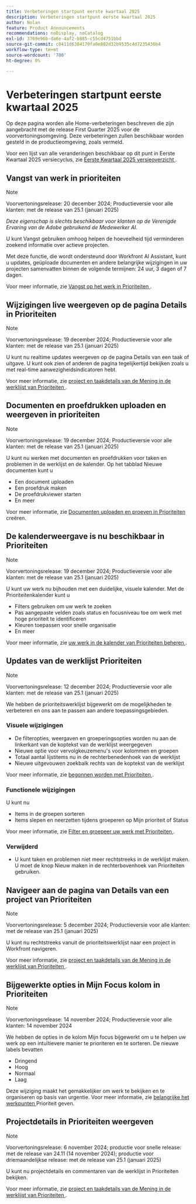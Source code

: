 ```yaml
---
title: Verbeteringen startpunt eerste kwartaal 2025
description: Verbeteringen startpunt eerste kwartaal 2025
author: Nolan
feature: Product Announcements
recommendations: noDisplay, noCatalog
exl-id: 3769e96b-da6e-4af2-b885-c55cd4751bbd
source-git-commit: c0411d6384170fa0e802d32b9535c4d7235436b4
workflow-type: tm+mt
source-wordcount: '700'
ht-degree: 0%

---
```


# Verbeteringen startpunt eerste kwartaal 2025

Op deze pagina worden alle Home-verbeteringen beschreven die zijn aangebracht met de release First Quarter 2025 voor de voorvertoningsomgeving. Deze verbeteringen zullen beschikbaar worden gesteld in de productieomgeving, zoals vermeld.

Voor een lijst van alle veranderingen beschikbaar op dit punt in Eerste Kwartaal 2025 versiecyclus, zie [ Eerste Kwartaal 2025 versieoverzicht ](/help/quicksilver/product-announcements/product-releases/25-q1-release-activity/25-q1-release-overview.md).

## Vangst van werk in prioriteiten

>[!NOTE]
>
>Voorvertoningsrelease: 20 december 2024; Productieversie voor alle klanten: met de release van 25.1 (januari 2025)
>
>_Deze eigenschap is slechts beschikbaar voor klanten op de Verenigde Ervaring van de Adobe gebruikend de Medewerker AI._

U kunt Vangst gebruiken omhoog helpen de hoeveelheid tijd verminderen zoekend informatie over actieve projecten.

Met deze functie, die wordt ondersteund door Workfront AI Assistant, kunt u updates, geüploade documenten en andere belangrijke wijzigingen in uw projecten samenvatten binnen de volgende termijnen: 24 uur, 3 dagen of 7 dagen.

Voor meer informatie, zie [ Vangst op het werk in Prioriteiten ](/help/quicksilver/workfront-basics/priorities/catch-me-up.md).

## Wijzigingen live weergeven op de pagina Details in Prioriteiten

>[!NOTE]
>
>Voorvertoningsrelease: 19 december 2024; Productieversie voor alle klanten: met de release van 25.1 (januari 2025)

U kunt nu realtime updates weergeven op de pagina Details van een taak of uitgave. U kunt ook zien of anderen de pagina tegelijkertijd bekijken zoals u met real-time aanwezigheidsindicatoren hebt.

Voor meer informatie, zie [ project en taakdetails van de Mening in de werklijst van Prioriteiten ](/help/quicksilver/workfront-basics/priorities/view-task-project-details.md).

## Documenten en proefdrukken uploaden en weergeven in prioriteiten

>[!NOTE]
>
>Voorvertoningsrelease: 19 december 2024; Productieversie voor alle klanten: met de release van 25.1 (januari 2025)

U kunt nu werken met documenten en proefdrukken voor taken en problemen in de werklijst en de kalender. Op het tabblad Nieuwe documenten kunt u

* Een document uploaden
* Een proefdruk maken
* De proefdrukviewer starten
* En meer

Voor meer informatie, zie [ Documenten uploaden en proeven in Prioriteiten ](/help/quicksilver/workfront-basics/priorities/documents-and-proofs-priorities.md) creëren.

## De kalenderweergave is nu beschikbaar in Prioriteiten

>[!NOTE]
>
>Voorvertoningsrelease: 19 december 2024; Productieversie voor alle klanten: met de release van 25.1 (januari 2025)

U kunt uw werk nu bijhouden met een duidelijke, visuele kalender. Met de Prioriteitenkalender kunt u

* Filters gebruiken om uw werk te zoeken
* Pas aangepaste velden zoals status en focusniveau toe om werk met hoge prioriteit te identificeren
* Kleuren toepassen voor snelle organisatie
* En meer

Voor meer informatie, zie [ uw werk in de kalender van Prioriteiten beheren ](/help/quicksilver/workfront-basics/priorities/calendar-priorities.md).

## Updates van de werklijst Prioriteiten

>[!NOTE]
>
>Voorvertoningsrelease: 12 december 2024; Productieversie voor alle klanten: met de release van 25.1 (januari 2025)

We hebben de prioriteitswerklijst bijgewerkt om de mogelijkheden te verbeteren en ons aan te passen aan andere toepassingsgebieden.

### Visuele wijzigingen

* De filteropties, weergaven en groeperingsopties worden nu aan de linkerkant van de koptekst van de werklijst weergegeven
* Nieuwe optie voor vervolgkeuzemenu&#39;s voor kolommen en groepen
* Totaal aantal lijstitems nu in de rechterbenedenhoek van de werklijst
* Nieuwe uitgevouwen zoekbalk rechts van de koptekst van de werklijst

Voor meer informatie, zie [ begonnen worden met Prioriteiten ](/help/quicksilver/workfront-basics/priorities/get-started-with-priorities.md).

### Functionele wijzigingen

U kunt nu

* Items in de groepen sorteren
* Items slepen en neerzetten tijdens groeperen op Mijn prioriteit of Status

Voor meer informatie, zie [ Filter en groepeer uw werk met Prioriteiten ](/help/quicksilver/workfront-basics/priorities/filter-group-work-priorities.md).

### Verwijderd

* U kunt taken en problemen niet meer rechtstreeks in de werklijst maken. U moet de knop Nieuw maken in de rechterbovenhoek van Prioriteiten gebruiken.

## Navigeer aan de pagina van Details van een project van Prioriteiten

>[!NOTE]
>
>Voorvertoningsrelease: 5 december 2024; Productieversie voor alle klanten: met de release van 25.1 (januari 2025)

U kunt nu rechtstreeks vanuit de prioriteitswerklijst naar een project in Workfront navigeren.

Voor meer informatie, zie [ project en taakdetails van de Mening in de werklijst van Prioriteiten ](/help/quicksilver/workfront-basics/priorities/view-task-project-details.md).

## Bijgewerkte opties in Mijn Focus kolom in Prioriteiten

>[!NOTE]
>
>Voorvertoningsrelease: 14 november 2024; Productieversie voor alle klanten: 14 november 2024

We hebben de opties in de kolom Mijn focus bijgewerkt om u te helpen uw werk op een intuïtievere manier te prioriteren en te sorteren. De nieuwe labels bevatten

* Dringend
* Hoog
* Normaal
* Laag

Deze wijziging maakt het gemakkelijker om werk te bekijken en te organiseren op basis van urgentie. Voor meer informatie, zie [ belangrijke het werkpunten ](/help/quicksilver/workfront-basics/priorities/prioritize-work-items.md) Prioriteit geven.

## Projectdetails in Prioriteiten weergeven

>[!NOTE]
>
>Voorvertoningsrelease: 6 november 2024; productie voor snelle release: met de release van 24.11 (14 november 2024); productie voor driemaandelijkse release: met de release van 25.1 (januari 2025)

U kunt nu projectdetails en commentaren van de werklijst in Prioriteiten bekijken.

Voor meer informatie, zie [ project en taakdetails van de Mening in de werklijst van Prioriteiten ](/help/quicksilver/workfront-basics/priorities/view-task-project-details.md).

